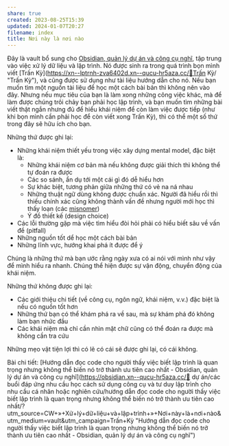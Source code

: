```yaml
---
share: true
created: 2023-08-25T15:39
updated: 2024-01-07T20:27
filename: index
title: Nơi này là nơi nào
---
```


Đây là vault bổ sung cho [Obsidian, quản lý dự án và công cụ nghĩ](https://obsidian.xn--qucu-hr5aza.cc/?utm_source=CW+»+Xử+lý+dữ+liệu+và+lập+trình&utm_campaign=C+Hỗ+trợ+người+tự+học+quản+lý+dự+án+hoặc+kiến+thức&utm_term=Đọc+bài+viết+trên+web "Obsidian, quản lý dự án và công cụ nghĩ"), tập trung vào việc xử lý dữ liệu và lập trình. Nó được sinh ra trong quá trình bọn mình viết [Trấn Kỳ](https://xn--lptrnh-zva6402d.xn--qucu-hr5aza.cc/👏Trấn Kỳ/ "Trấn Kỳ"), và cũng được sử dụng như tài liệu hướng dẫn cho nó. Nếu bạn muốn tìm một nguồn tài liệu để học một cách bài bản thì không nên vào đây. Nhưng nếu mục tiêu của bạn là làm xong những công việc khác, mà để làm được chúng trôi chảy bạn phải học lập trình, và bạn muốn tìm những bài viết thật ngắn nhưng đủ để hiểu khái niệm để còn làm việc được tiếp (như khi bọn mình cần phải học để còn viết xong Trấn Kỳ), thì có thể một số thứ trong đây sẽ hữu ích cho bạn.

Những thứ được ghi lại:
- Những khái niệm thiết yếu trong việc xây dựng mental model, đặc biệt là:
    - Những khái niệm cơ bản mà nếu không được giải thích thì không thể tự đoán ra được
    - Các so sánh, ẩn dụ tới một cái gì đó dễ hiểu hơn
    - Sự khác biệt, tương phản giữa những thứ có vẻ na ná nhau
    - Những thuật ngữ dùng không được chuẩn xác. Người đã hiểu rồi thì thiếu chính xác cũng không thành vấn đề nhưng người mới học thì thấy loạn (các [misnomer](https://en.wikipedia.org/wiki/Misnomer)) 
    - Ý đồ thiết kế (design choice)
- Các lỗi thường gặp mà việc tìm hiểu đòi hỏi phải có hiểu biết sâu về vấn đề (pitfall)
- Những nguồn tốt dể học một cách bài bản
- Những lĩnh vực, hướng khai phá ít được để ý

Chúng là những thứ mà bạn ước rằng ngày xưa có ai nói với mình như vậy để mình hiểu ra nhanh. Chúng thể hiện được sự vận động, chuyển động của khái niệm.

Những thứ không được ghi lại:
- Các giới thiệu chi tiết (về công cụ, ngôn ngữ, khái niệm, v.v.) đặc biệt là nếu có nguồn tốt hơn
- Những thứ bạn có thể khám phá ra về sau, mà sự khám phá đó không làm bạn nhức đầu
- Các khái niệm mà chỉ cần nhìn mặt chữ cũng có thể đoán ra được mà không cần tra cứu

Những mẹo vặt tiện lợi thì có lẽ có cái sẽ được ghi lại, có cái không.

Bài chi tiết: [Hướng dẫn đọc code cho người thấy việc biết lập trình là quan trọng nhưng không thể biến nó trở thành ưu tiên cao nhất - Obsidian, quản lý dự án và công cụ nghĩ](https://obsidian.xn--qucu-hr5aza.cc/📐 dự án/các buổi đáp ứng nhu cầu học cách sử dụng công cụ và tư duy lập trình cho nhu cầu cá nhân hoặc nghiên cứu/hướng dẫn đọc code cho người thấy việc biết lập trình là quan trọng nhưng không thể biến nó trở thành ưu tiên cao nhất/?utm_source=CW+»+Xử+lý+dữ+liệu+và+lập+trình+»+Nơi+này+là+nơi+nào&utm_medium=vault&utm_campaign=Trấn+Kỳ "Hướng dẫn đọc code cho người thấy việc biết lập trình là quan trọng nhưng không thể biến nó trở thành ưu tiên cao nhất - Obsidian, quản lý dự án và công cụ nghĩ")
